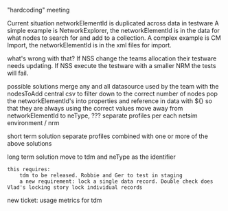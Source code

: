 "hardcoding" meeting

Current situation
	networkElementId is duplicated across data in testware
	A simple example is NetworkExplorer, the networkElementId is in the data for what nodes to search for and add to a collection.
	A complex example is CM Import, the networkElementId is in the xml files for import.

what's wrong with that?
	If NSS change the teams allocation their testware needs updating.
	If NSS execute the testware with a smaller NRM the tests will fail.

possible solutions
	merge any and all datasource used by the team with the nodesToAdd central csv to filter down to the correct number of nodes
	pop the networkElementId's into properties and reference in data with ${} so that they are always using the correct values
	move away from networkElementId to neType, ???
	separate profiles per each netsim environment / nrm


short term solution
	separate profiles
		combined with one or more of the above solutions

long term solution
	move to tdm and neType as the identifier

	this requires:
		tdm to be released. Robbie and Ger to test in staging
		a new requirement: lock a single data record. Double check does Vlad's locking story lock individual records

new ticket: usage metrics for tdm